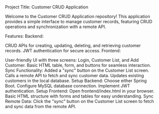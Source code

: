Project Title: Customer CRUD Application

Welcome to the Customer CRUD Application repository! This application provides a simple interface to manage customer records, featuring CRUD operations and synchronization with a remote API.

Features:
Backend:

CRUD APIs for creating, updating, deleting, and retrieving customer records.
JWT authentication for secure access.
Frontend:

User-friendly UI with three screens: Login, Customer List, and Add Customer.
Basic HTML table, form, and buttons for seamless interaction.
Sync Functionality:
Added a "sync" button on the Customer List screen.
Calls a remote API to fetch and sync customer data.
Updates existing customers in the local database.
Setup Backend:
Choose either  Spring Boot.
Configure MySQL database connection.
Implement JWT authentication.
Setup Frontend:
Open frontend/index.html in your browser.
Basic HTML structure with forms and tables for easy understanding.
Sync Remote Data:
Click the "sync" button on the Customer List screen to fetch and sync data from the remote API.
